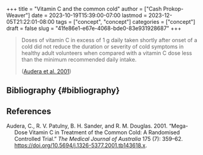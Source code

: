 +++
title = "Vitamin C and the common cold"
author = ["Cash Prokop-Weaver"]
date = 2023-10-19T15:39:00-07:00
lastmod = 2023-12-05T21:22:01-08:00
tags = ["concept", "concept"]
categories = ["concept"]
draft = false
slug = "41fe86e1-e67e-4068-bde0-83e931928687"
+++

> Doses of vitamin C in excess of 1 g daily taken shortly after onset of a cold did not reduce the duration or severity of cold symptoms in healthy adult volunteers when compared with a vitamin C dose less than the minimum recommended daily intake.
>
> (<a href="#citeproc_bib_item_1">Audera et al. 2001</a>)


## Bibliography {#bibliography}

## References

<style>.csl-entry{text-indent: -1.5em; margin-left: 1.5em;}</style><div class="csl-bib-body">
  <div class="csl-entry"><a id="citeproc_bib_item_1"></a>Audera, C., R. V. Patulny, B. H. Sander, and R. M. Douglas. 2001. “Mega-Dose Vitamin C in Treatment of the Common Cold: A Randomised Controlled Trial.” <i>The Medical Journal of Australia</i> 175 (7): 359–62. <a href="https://doi.org/10.5694/j.1326-5377.2001.tb143618.x">https://doi.org/10.5694/j.1326-5377.2001.tb143618.x</a>.</div>
</div>
